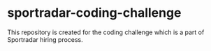 # sportradar-coding-challenge
This repository is created for the coding challenge which is a part of Sportradar hiring process.
